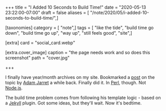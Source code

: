 +++
title = "I Added 10 Seconds to Build Time!"
date = "2020-05-13 23:22:00-07:00"
draft = false
aliases = [ "/note/2020/05/i-added-10-seconds-to-build-time/",]

[taxonomies]
category = [ "note",]
tags = [ "like the tide", "build time go down", "build time go up", "way up", "still feels good", "site",]

[extra]
card = "social_card.webp"

[extra.cover_image]
caption = "the page needs work and so does this screenshot"
path = "cover.jpg"

+++

[post]: https://blog.atj.me/2017/10/generate-yearly-and-monthly-archive-pages-with-hugo-sections/
[Adam Jarret]: https://blog.atj.me/

[Perl]: https://perl.org
[Node.js]: https://nodejs.org

I finally have year/month archives on my site.
Bookmarked a [post][] on the topic by [Adam Jarret][] a while back.
Finally did it.
In [Perl][], though. Not [Node.js][].

[Jekyll]: https://jekyllrb.com

The build time problem comes from following his template logic - based on a [Jekyll][] plugin.
Got some ideas, but they'll wait.
Now it's bedtime.